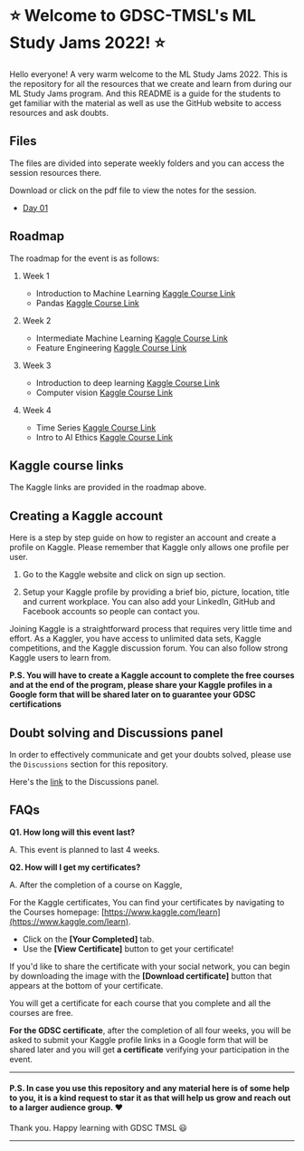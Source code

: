 # :star: Welcome to GDSC-TMSL's ML Study Jams 2022! :star:

Hello everyone! A very warm welcome to the ML Study Jams 2022. This is the repository for all the resources that we create and learn from during our ML Study Jams program. And this README is a guide for the students to get familiar with the material as well as use the GitHub website to access resources and ask doubts.

## Files
The files are divided into seperate weekly folders and you can access the session resources there.

Download or click on the pdf file to view the notes for the session.

- [Day 01](https://github.com/dsc-tiu/MLStudyJams2022/tree/main/Intro%20to%20ML%20Study%20Jams%20Day%201%20Material)

## Roadmap

The roadmap for the event is as follows:
1. Week 1
    - Introduction to Machine Learning [Kaggle Course Link](https://www.kaggle.com/learn/intro-to-machine-learning)
    - Pandas [Kaggle Course Link](https://www.kaggle.com/learn/pandas)

2. Week 2
    - Intermediate Machine Learning [Kaggle Course Link](https://www.kaggle.com/learn/intermediate-machine-learning)
    - Feature Engineering [Kaggle Course Link](https://www.kaggle.com/learn/feature-engineering)
  
3. Week 3
    - Introduction to deep learning [Kaggle Course Link](https://www.kaggle.com/learn/intro-to-deep-learning)
    - Computer vision [Kaggle Course Link](https://www.kaggle.com/learn/computer-vision)
  
4. Week 4
    - Time Series [Kaggle Course Link](https://www.kaggle.com/learn/time-series)
    - Intro to AI Ethics [Kaggle Course Link](https://www.kaggle.com/learn/intro-to-ai-ethics)

## Kaggle course links

The Kaggle links are provided in the roadmap above.

## Creating a Kaggle account

Here is a step by step guide on how to register an account and create a profile on Kaggle. Please remember that Kaggle only allows one profile per user.

1.  Go to the Kaggle website  and click on sign up section.
    
2.  Setup your Kaggle profile by providing a brief bio, picture, location, title and current workplace. You can also add your LinkedIn, GitHub and Facebook accounts so people can contact you.
    
Joining Kaggle is a straightforward process that requires very little time and effort. As a Kaggler, you have access to unlimited data sets, Kaggle competitions, and the Kaggle discussion forum. You can also follow strong Kaggle users to learn from.

**P.S. You will have to create a Kaggle account to complete the free courses and at the end of the program, please share your Kaggle profiles in a Google form that will be shared later on to guarantee your GDSC certifications**

## Doubt solving and Discussions panel

In order to effectively communicate and get your doubts solved, please use the `Discussions` section for this repository.

Here's the [link](https://github.com/dsc-tiu/MLStudyJams2022/discussions) to the Discussions panel.


## FAQs

**Q1. How long will this event last?**

A. This event is planned to last 4 weeks.

**Q2. How will I get my certificates?**

A. After the completion of a course on Kaggle,

For the Kaggle certificates, 
You can find your certificates by navigating to the Courses homepage: [https://www.kaggle.com/learn](https://www.kaggle.com/learn).

-   Click on the **[Your Completed]** tab.
-   Use the **[View Certificate]** button to get your certificate!

If you'd like to share the certificate with your social network, you can begin by downloading the image with the **[Download certificate]** button that appears at the bottom of your certificate.

You will get a certificate for each course that you complete and all the courses are free.

**For the GDSC certificate**, after the completion of all four weeks, you will be asked to submit your Kaggle profile links in a Google form that will be shared later and you will get **a certificate** verifying your participation in the event.

------------

#### P.S.  In case you use this repository and any material here is of some help to you, it is a kind request to star it as that will help us grow and reach out to a larger audience group. :heart:
Thank you. Happy learning with GDSC TMSL :smiley:

-----------
